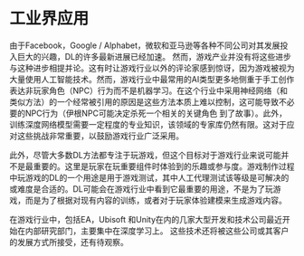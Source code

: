 # 工业界应用

由于Facebook，Google / Alphabet，微软和亚马逊等各种不同公司对其发展投入巨大的兴趣，DL的许多最新进展已经加速。 然而，游戏产业并没有将这些进步与这种进步相提并论。这有时让游戏行业以外的评论家感到惊讶，因为游戏被视为大量使用人工智能技术。然而，游戏行业中最常用的AI类型更多地侧重于手工创作表达非玩家角色（NPC）行为而不是机器学习。在这个行业中采用神经网络（和类似方法）的一个经常被引用的原因是这些方法本质上难以控制，这可能导致不必要的NPC行为（伊根NPC可能决定杀死一个相关的关键角色 到了故事）。此外，训练深度网络模型需要一定程度的专业知识，该领域的专家库仍然有限。这对于应对这些挑战非常重要，以鼓励游戏行业广泛采用。

此外，尽管大多数DL方法都专注于玩游戏，但这个目标对于游戏行业来说可能并不是最重要的。这里是玩家在玩重要组件时体验到的乐趣或参与度。游戏制作过程中玩游戏的DL的一个用途是用于游戏测试，其中人工代理测试该等级是可解决的或难度是合适的。DL可能会在游戏行业中看到它最重要的用途，不是为了玩游戏，而是为了根据对现有内容的训练，或者对于玩家体验建模来生成游戏内容。

在游戏行业中，包括EA，Ubisoft 和Unity在内的几家大型开发和技术公司最近开始在内部研究部门，主要集中在深度学习上。 这些技术还将被这些公司或其客户的发展方式所接受，还有待观察。

